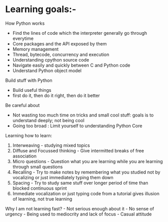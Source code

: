# Learning goals:- 
  How Python works
  - Find the lines of code which the interpreter generally go through everytime
  - Core packages and the API exposed by them
  - Memory management
  - Thread, bytecode, concurrency and execution
  - Understanding cpython source code
  - Navigate easily and quickly between C and Python code
  - Understand Python object model

  Build stuff with Python
  - Build useful things
  - first do it, then do it right, then do it better

  Be careful about

  - Not wasting too much time on tricks and small cool stuff: goals is to understand deeply; not being cool
  - Going too broad : Limit yourself to understanding Python Core


  Learning how to learn:

  1. Interweaving - studying mixed topics
  2. Diffuse and Focussed thinking - Give intermitted breaks of free association
  3. Micro questions - Question what you are learning while you are learning through small questions
  4. Recalling - Try to make notes by remembering what you studied not by vocalizing or just immediately typing them down
  5. Spacing - Try to study same stuff over longer period of time than blocked continuous sprint
  6. Immediate vocalization or just typing code from a tutorial gives illusion of learning, not true learning

  Why I am not learning fast?
    - Not serious enough about it
    - No sense of urgency 
    - Being used to mediocrity and lack of focus
    - Casual attitude
    
